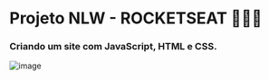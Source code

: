 # Projeto NLW - ROCKETSEAT 🚀🚀🚀

### Criando um site com JavaScript, HTML e CSS.
![image](https://user-images.githubusercontent.com/59448111/169915135-b6cb234f-d585-4c97-a412-ebcfc4f0367f.png)
